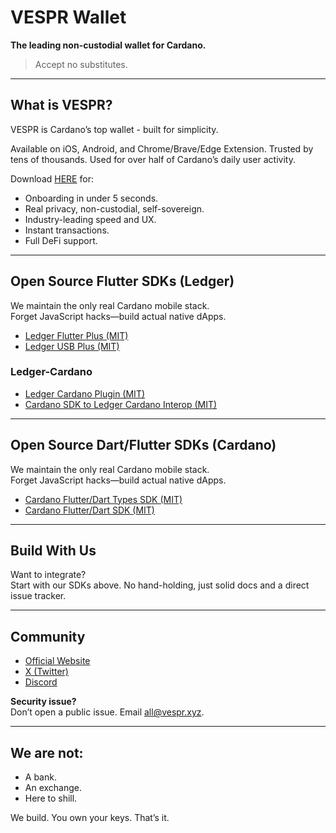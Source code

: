 # VESPR Wallet

**The leading non-custodial wallet for Cardano.**

> Accept no substitutes.

---

## What is VESPR?

VESPR is Cardano’s top wallet - built for simplicity.

Available on iOS, Android, and Chrome/Brave/Edge Extension. Trusted by tens of thousands. Used for over half of Cardano’s daily user activity.

Download [HERE](https://vespr.xyz/redirect) for:

- Onboarding in under 5 seconds.
- Real privacy, non-custodial, self-sovereign.
- Industry-leading speed and UX.
- Instant transactions.  
- Full DeFi support.  

---

## Open Source Flutter SDKs (Ledger)

We maintain the only real Cardano mobile stack.  
Forget JavaScript hacks—build actual native dApps.

- [Ledger Flutter Plus (MIT)](https://github.com/vespr-wallet/ledger-flutter-plus)
- [Ledger USB Plus (MIT)](https://github.com/vespr-wallet/ledger-usb-plus)

### Ledger-Cardano
- [Ledger Cardano Plugin (MIT)](https://github.com/vespr-wallet/ledger-cardano-plus)
- [Cardano SDK to Ledger Cardano Interop (MIT)](https://github.com/vespr-wallet/cardano_sdk_ledger_interop)

---

## Open Source Dart/Flutter SDKs (Cardano)

We maintain the only real Cardano mobile stack.  
Forget JavaScript hacks—build actual native dApps.

- [Cardano Flutter/Dart Types SDK (MIT)](https://github.com/vespr-wallet/cardano_dart_types)
- [Cardano Flutter/Dart SDK (MIT)](https://github.com/vespr-wallet/cardano_dart_sdk)

---

## Build With Us

Want to integrate?  
Start with our SDKs above. No hand-holding, just solid docs and a direct issue tracker.

---

## Community

- [Official Website](https://vespr.xyz)
- [X (Twitter)](https://twitter.com/VesprWallet)
- [Discord](https://discord.gg/DrjZzDXKbz)

**Security issue?**  
Don’t open a public issue. Email [all@vespr.xyz](mailto:all@vespr.xyz).

---

## We are not:

- A bank.
- An exchange.
- Here to shill.

We build. You own your keys. That’s it.
